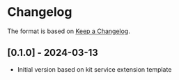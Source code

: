 # Changelog

The format is based on [Keep a Changelog](https://keepachangelog.com/en/1.0.0/).


## [0.1.0] - 2024-03-13
- Initial version based on kit service extension template

